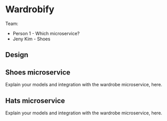 # Wardrobify

Team:

* Person 1 - Which microservice?
* Jeny Kim - Shoes

## Design

## Shoes microservice

Explain your models and integration with the wardrobe
microservice, here.

## Hats microservice

Explain your models and integration with the wardrobe
microservice, here.
